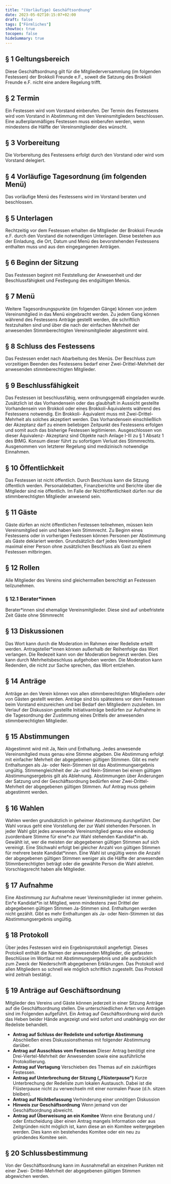 ```yaml
---
title: "(Vorläufige) Geschäftsordnung"
date: 2023-05-02T10:15:07+02:00
draft: false
tags: ["Förmliches"]
showtoc: true
tocopen: false
hideSummary: true
---
```

## § 1 Geltungsbereich
Diese Geschäftsordnung gilt für die Mitgliederversammlung (im folgenden Festessen) der
Brokkoli Freunde e.F., soweit die Satzung des Brokkoli Freunde e.F. nicht eine andere
Regelung trifft.

## § 2 Termin
Ein Festessen wird vom Vorstand einberufen. Der Termin des Festessens wird vom Vorstand
in Abstimmung mit den Vereinsmitgliedern beschlossen. Eine außerplanmäßiges Festessen
muss einberufen werden, wenn mindestens die Hälfte der Vereinsmitglieder dies wünscht.

## § 3 Vorbereitung
Die Vorbereitung des Festessens erfolgt durch den Vorstand oder wird vom Vorstand delegiert.

## § 4 Vorläufige Tagesordnung (im folgenden Menü)
Das vorläufige Menü des Festessens wird im Vorstand beraten und beschlossen.

## § 5 Unterlagen
Rechtzeitig vor dem Festessen erhalten die Mitglieder der Brokkoli Freunde e.F. durch den
Vorstand die notwendigen Unterlagen. Diese bestehen aus der Einladung, die Ort, Datum und
Menü des bevorstehenden Festessens enthalten muss und aus den eingegangenen Anträgen.

## § 6 Beginn der Sitzung
Das Festessen beginnt mit Feststellung der Anwesenheit und der Beschlussfähigkeit und
Festlegung des endgültigen Menüs.

## § 7 Menü
Weitere Tagesordnungspunkte (im folgenden Gänge) können von jedem Vereinsmitglied in
das Menü eingebracht werden. Zu jedem Gang können während des Festessens Anträge
gestellt werden, die schriftlich festzuhalten sind und über die nach der einfachen Mehrheit der
anwesenden Stimmberechtigten Vereinsmitglieder abgestimmt wird.

## § 8 Schluss des Festessens
Das Festessen endet nach Abarbeitung des Menüs. Der Beschluss zum vorzeitigen Beenden
des Festessens bedarf einer Zwei-Drittel-Mehrheit der anwesenden stimmberechtigten
Mitglieder.

## § 9 Beschlussfähigkeit
Das Festessen ist beschlussfähig, wenn ordnungsgemäß eingeladen wurde.
Zusätzlich ist das Vorhandensein oder das glaubhaft in Aussicht gestellte Vorhandensein von
Brokkoli oder eines Brokkoli-Äquivalents während des Festessens notwendig. Ein Brokkoli-
Äquivalent muss mit Zwei-Drittel-Mehrheit als solches akzeptiert werden. Das Vorhandensein
einschließlich der Akzeptanz darf zu einem beliebigen Zeitpunkt des Festessens erfolgen und
somit auch das bisherige Festessen legitimieren. Ausgeschlossen von dieser Äquivalenz-
Akzeptanz sind Objekte nach Anlage I-III zu § 1 Absatz 1 des BtMG. Konsum dieser führt zu
sofortigem Verlust des Stimmrechts. Ausgenommen von letzterer Regelung sind medizinisch notwendige Einnahmen.

## § 10 Öffentlichkeit
Das Festessen ist nicht öffentlich. Durch Beschluss kann die Sitzung öffentlich werden.
Personaldebatten, Finanzberichte und Berichte über die Mitglieder sind nie öffentlich. Im
Falle der Nichtöffentlichkeit dürfen nur die stimmberechtigten Mitglieder anwesend sein.

## § 11 Gäste
Gäste dürfen an nicht öffentlichen Festessen teilnehmen, müssen kein Vereinsmitglied sein
und haben kein Stimmrecht. Zu Beginn eines Festessens oder in vorherigen Festessen können
Personen per Abstimmung als Gäste deklariert werden. Grundsätzlich darf jedes
Vereinsmitglied maximal einer Person ohne zusätzlichen Beschluss als Gast zu einem
Festessen mitbringen.

## § 12 Rollen
Alle Mitglieder des Vereins sind gleichermaßen berechtigt an Festessen teilzunehmen.

### § 12.1 Berater\*innen
Berater\*innen sind ehemalige Vereinsmitglieder. Diese sind auf unbefristete Zeit Gäste ohne
Stimmrecht

## § 13 Diskussionen
Das Wort kann durch die Moderation im Rahmen einer Redeliste erteilt werden.
Antragsteller\*innen können außerhalb der Reihenfolge das Wort verlangen. Die Redezeit
kann von der Moderation begrenzt werden. Dies kann durch Mehrheitsbeschluss aufgehoben
werden. Die Moderation kann Redenden, die nicht zur Sache sprechen, das Wort entziehen.

## § 14 Anträge
Anträge an den Verein können von allen stimmberechtigten Mitgliedern oder von Gästen
gestellt werden. Anträge sind bis spätestens vor dem Festessen beim Vorstand einzureichen
und bei Bedarf den Mitgliedern zuzuleiten. Im Verlauf der Diskussion gestellte
Initiativanträge bedürfen zur Aufnahme in die Tagesordnung der Zustimmung eines Drittels
der anwesenden stimmberechtigten Mitglieder.

## § 15 Abstimmungen
Abgestimmt wird mit Ja, Nein und Enthaltung. Jedes anwesende Vereinsmitglied muss genau eine Stimme abgeben. Die Abstimmung erfolgt mit einfacher Mehrheit der abgegebenen gültigen Stimmen. Gibt es mehr Enthaltungen als Ja- oder Nein-Stimmen ist das Abstimmungsergebnis ungültig. Stimmengleichheit der Ja- und Nein-Stimmen bei einem gültigen Abstimmungsergebnis gilt als Ablehnung. Abstimmungen über Änderungen der Satzung und der Geschäftsordnung bedürfen einer Zwei-Drittel-Mehrheit der abgegebenen gültigen Stimmen. Auf Antrag muss geheim abgestimmt werden.

## § 16 Wahlen
Wahlen werden grundsätzlich in geheimer Abstimmung durchgeführt. Der Wahl voraus geht eine Vorstellung der zur Wahl stehenden Personen. In jeder Wahl gibt jedes anwesende Vereinsmitglied genau eine eindeutig zuordenbare Stimme für eine\*n zur Wahl stehenden Kandidat\*in ab. Gewählt ist, wer die meisten der abgegebenen gültigen Stimmen auf sich vereinigt. Eine Stichwahl erfolgt bei gleicher Anzahl von gültigen Stimmen für mehrere beste Kandidat\*innen. Eine Wahl ist ungültig wenn die Anzahl der abgegebenen gültigen Stimmen weniger als die Hälfte der anwesenden Stimmberechtigten beträgt oder die gewählte Person die Wahl ablehnt. Vorschlagsrecht haben alle Mitglieder.

## § 17 Aufnahme
Eine Abstimmung zur Aufnahme neuer Vereinsmitglieder ist immer geheim. Ein\*e
Kandidat\*in ist Mitglied, wenn mindestens zwei Drittel der abgegebenen gültigen Stimmen
Ja-Stimmen sind. Enthaltungen werden nicht gezählt. Gibt es mehr Enthaltungen als Ja- oder Nein-Stimmen ist das Abstimmungsergebnis ungültig.

## § 18 Protokoll
Über jedes Festessen wird ein Ergebnisprotokoll angefertigt. Dieses Protokoll enthält die
Namen der anwesenden Mitglieder, die gefassten Beschlüsse im Wortlaut mit
Abstimmungsergebnis und alle ausdrücklich zum Zweck der Niederschrift abgegebenen
Erklärungen. Das Protokoll wird allen Mitgliedern so schnell wie möglich schriftlich
zugestellt. Das Protokoll wird zeitnah bestätigt.

## § 19 Anträge auf Geschäftsordnung
Mitglieder des Vereins und Gäste können jederzeit in einer Sitzung Anträge auf die
Geschäftsordnung stellen. Die unterschiedlichen Arten von Anträgen sind im Folgenden
aufgeführt. Ein Antrag auf Geschäftsordnung wird durch das Heben beider Hände angezeigt
und wird sofort und unabhängig von der Redeliste behandelt.

- **Antrag auf Schluss der Redeliste und sofortige Abstimmung**
    Abschließen eines Diskussionsthemas mit folgender Abstimmung darüber.
- **Antrag auf Ausschluss vom Festessen**
    Dieser Antrag benötigt eine Drei-Viertel-Mehrheit der Anwesenden sowie eine
    ausführliche Protokollierung.
- **Antrag auf Vertagung**
    Verschieben des Themas auf ein zukünftiges Festessen.
- **Antrag auf Unterbrechung der Sitzung („Flüsterpause")**
    Kurze Unterbrechung der Redeliste zum lokalen Austausch. Dabei ist die Flüsterpause
    nicht zu verwechseln mit einer normalen Pause (d.h. sitzen bleiben).
- **Antrag auf Nichtbefassung**
    Verhinderung einer unnötigen Diskussion
- **Hinweis zur Geschäftsordnung**
    Wenn jemand von der Geschäftsordnung abweicht.
- **Antrag auf Überweisung an ein Komitee**
    Wenn eine Beratung und / oder Entscheidung über einen Antrag mangels Information
    oder aus Zeitgründen nicht möglich ist, kann diese an ein Komitee weitergegeben
    werden. Dies kann ein bestehendes Komitee oder ein neu zu gründendes Komitee sein.

## § 20 Schlussbestimmung
Von der Geschäftsordnung kann im Ausnahmefall an einzelnen Punkten mit einer Zwei-
Drittel-Mehrheit der abgegebenen gültigen Stimmen abgewichen werden.



